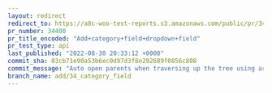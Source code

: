 ```yaml
---
layout: redirect
redirect_to: https://a8c-woo-test-reports.s3.amazonaws.com/public/pr/34400/api/index.html
pr_number: 34400
pr_title_encoded: "Add+category+field+dropdown+field"
pr_test_type: api
last_published: "2022-08-30 20:33:12 +0000"
commit_sha: 03cb71e90a53b6ec0d97d3f8e292689f0856c808
commit_message: "Auto open parents when traversing up the tree using arrow keys"
branch_name: add/34_category_field
---
```

